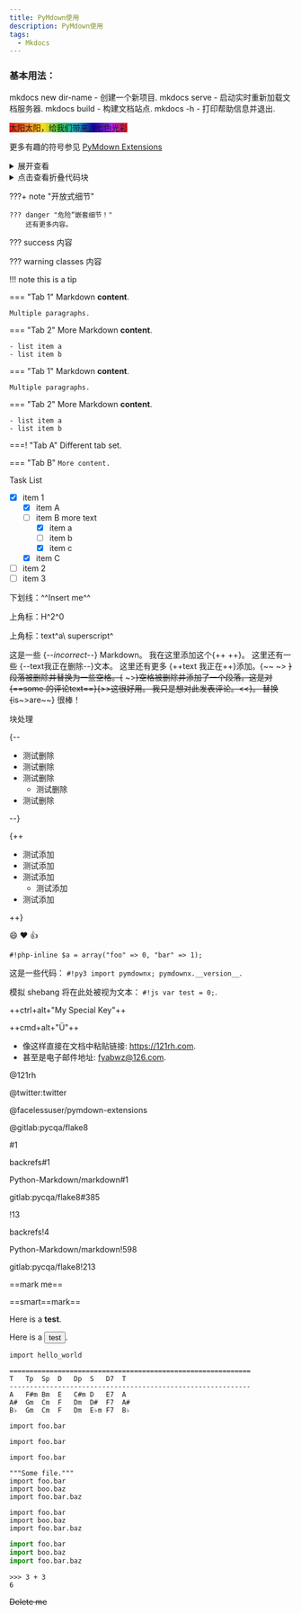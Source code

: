 ```yaml
---
title: PyMdown使用
description: PyMdown使用
tags:
  - Mkdocs
---
```


### 基本用法：

mkdocs new dir-name - 创建一个新项目.
mkdocs serve - 启动实时重新加载文档服务器.
mkdocs build - 构建文档站点.
mkdocs -h - 打印帮助信息并退出.

<font style="background: linear-gradient( to right, #ff1616, #ff7716, #ffdc16, #36c945, #10a5ce, #0f0096, #a51eff, #ff1616);">太阳太阳，给我们带来，七色光彩</font>


更多有趣的符号参见 [PyMdown Extensions](https://facelessuser.github.io/pymdown-extensions/)



<details>
  <summary>展开查看</summary>
  <pre><code> 
     System.out.println("Hello");
  </code></pre>
</details>


<details>
<summary>点击查看折叠代码块</summary>
    System.out.println("Hello");
</details>

???+ note "开放式细节"

    ??? danger "危险“嵌套细节！"
        还有更多内容。

??? success
     内容

??? warning classes
     内容

!!! note
    this is a tip


=== "Tab 1"
    Markdown **content**.

    Multiple paragraphs.

=== "Tab 2"
    More Markdown **content**.

    - list item a
    - list item b


=== "Tab 1"
    Markdown **content**.

    Multiple paragraphs.

=== "Tab 2"
    More Markdown **content**.

    - list item a
    - list item b

===! "Tab A"
    Different tab set.

=== "Tab B"
    ```
    More content.
    ```


Task List

- [X] item 1
    * [X] item A
    * [ ] item B
        more text
        + [x] item a
        + [ ] item b
        + [x] item c
    * [X] item C
- [ ] item 2
- [ ] item 3

下划线：^^Insert me^^

上角标：H^2^0

上角标：text^a\ superscript^

这是一些 {--*incorrect*--} Markdown。 我在这里添加这个{++ ++}。 这里还有一些 {--text我正在删除--}文本。 这里还有更多 {++text 我正在++}添加。{~~ ~>  ~~}段落被删除并替换为一些空格。{~~ ~>~~}空格被删除并添加了一个段落。这是对 {==some 的评论text==}{>>这很好用。 我只是想对此发表评论。<<}。 替换 {~~is~>are~~} 很棒！

块处理

{--

* 测试删除
* 测试删除
* 测试删除
     * 测试删除
* 测试删除

--}

{++

* 测试添加
* 测试添加
* 测试添加
     * 测试添加
* 测试添加

++}


:smile: :heart: :thumbsup:

`#!php-inline $a = array("foo" => 0, "bar" => 1);`

这是一些代码： `#!py3 import pymdownx; pymdownx.__version__`.

模拟 shebang 将在此处被视为文本： ` #!js var test = 0; `.

++ctrl+alt+"My Special Key"++

++cmd+alt+"&Uuml;"++

- 像这样直接在文档中粘贴链接: https://121rh.com.
- 甚至是电子邮件地址: fyabwz@126.com.

@121rh

@twitter:twitter


@facelessuser/pymdown-extensions

@gitlab:pycqa/flake8

#1

backrefs#1

Python-Markdown/markdown#1

gitlab:pycqa/flake8#385

!13

backrefs!4

Python-Markdown/markdown!598

gitlab:pycqa/flake8!213

==mark me==

==smart==mark==


<!--我们只允许 strip_comments 和 strip_js_on_attributes
      在这个例子中。 -->

Here is a <strong onclick="myFunction();">test</strong>.
<script>
    function myFunction(){
        alert("弹窗测试");
    }
</script>
Here is a <button onClick="myAlert()" >test</button>.
<script>
function myAlert(){
    alert("测试");
}
</script>


```{.python .extra-class #id linenums="1"}
import hello_world
```

```
============================================================
T	Tp	Sp	D	Dp	S	D7	T
------------------------------------------------------------
A	F#m	Bm	E	C#m	D	E7	A
A#	Gm	Cm	F	Dm	D#	F7	A#
B♭	Gm	Cm	F	Dm	E♭m	F7	B♭
```


```py3
import foo.bar
```

``` {linenums="1"}
import foo.bar
```

``` {linenums="2"}
import foo.bar
```

``` {linenums="1 1 2"}
"""Some file."""
import foo.bar
import boo.baz
import foo.bar.baz
```

```{.py3 title="My Cool Header"}
import foo.bar
import boo.baz
import foo.bar.baz
```

```python
import foo.bar
import boo.baz
import foo.bar.baz
```


```pycon
>>> 3 + 3
6
```

~~Delete me~~
